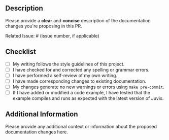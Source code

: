 ## Description

Please provide a **clear** and **concise** description of the documentation changes you're proposing in this PR.

Related Issue: # (issue number, if applicable)

## Checklist

- [ ] My writing follows the style guidelines of this project.
- [ ] I have checked for and corrected any spelling or grammar errors.
- [ ] I have performed a self-review of my own writing.
- [ ] I have made corresponding changes to existing documentation.
- [ ] My changes generate no new warnings or errors using `make pre-commit`.
- [ ] If I have added or modified a code example, I have tested that the example
  compiles and runs as expected with the latest version of Juvix.

## Additional Information

Please provide any additional context or information about the proposed documentation changes here.
